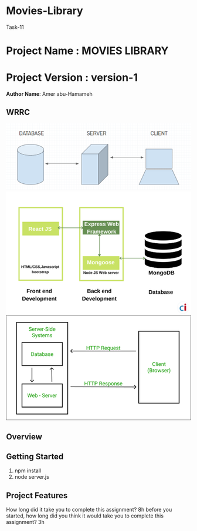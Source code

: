 # Movies-Library
Task-11
# Project Name : MOVIES LIBRARY
# Project Version : version-1

**Author Name**: Amer abu-Hamameh

## WRRC
![WRRC](./wrrcPhoto/database.png)
![WRRC](./wrrcPhoto/f-bEnd.png)
![WRRC](./wrrcPhoto/wrrc.png)

## Overview

## Getting Started
<!-- What are the steps that a user must take in order to build this app on their own machine and get it running? -->
1.  npm install
2.  node server.js


## Project Features
<!-- What are the features included in you app -->

How long did it take you to complete this assignment? 8h 
 before you started, how long did you think it would take you to complete this assignment? 3h